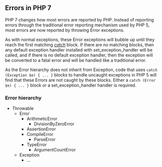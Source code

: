Errors in PHP 7
---------------

PHP 7 changes how most errors are reported by PHP. Instead of reporting
errors through the traditional error reporting mechanism used by PHP 5,
most errors are now reported by throwing <span
class="classname">Error</span> exceptions.

As with normal exceptions, these <span class="classname">Error</span>
exceptions will bubble up until they reach the first matching
<a href="/language/exceptions.html#language.exceptions.catch" class="link"><em>catch</em></a>
block. If there are no matching blocks, then any default exception
handler installed with <span
class="function">set\_exception\_handler</span> will be called, and if
there is no default exception handler, then the exception will be
converted to a fatal error and will be handled like a traditional error.

As the <span class="classname">Error</span> hierarchy does not inherit
from <span class="classname">Exception</span>, code that uses
`catch (Exception $e) { ... }` blocks to handle uncaught exceptions in
PHP 5 will find that these <span class="classname">Error</span>s are not
caught by these blocks. Either a `catch (Error $e) { ... }` block or a
<span class="function">set\_exception\_handler</span> handler is
required.

### <span class="classname">Error</span> hierarchy

-   <span class="simpara"><span
    class="classname">Throwable</span></span>
    -   <span class="simpara"><span
        class="classname">Error</span></span>
        -   <span class="simpara"><span
            class="classname">ArithmeticError</span></span>
            -   <span class="simpara"><span
                class="classname">DivisionByZeroError</span></span>
        -   <span class="simpara"><span
            class="classname">AssertionError</span></span>
        -   <span class="simpara"><span
            class="classname">CompileError</span></span>
            -   <span class="simpara"><span
                class="classname">ParseError</span></span>
        -   <span class="simpara"><span
            class="classname">TypeError</span></span>
            -   <span class="simpara"><span
                class="classname">ArgumentCountError</span></span>
    -   <span class="simpara"><span
        class="classname">Exception</span></span>
        -   <span class="simpara">...</span>
